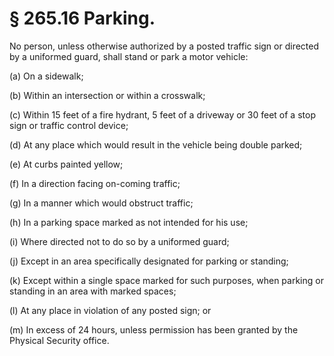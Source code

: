 # § 265.16   Parking.

No person, unless otherwise authorized by a posted traffic sign or directed by a uniformed guard, shall stand or park a motor vehicle:


(a) On a sidewalk; 


(b) Within an intersection or within a crosswalk; 


(c) Within 15 feet of a fire hydrant, 5 feet of a driveway or 30 feet of a stop sign or traffic control device; 


(d) At any place which would result in the vehicle being double parked; 


(e) At curbs painted yellow; 


(f) In a direction facing on-coming traffic; 


(g) In a manner which would obstruct traffic; 


(h) In a parking space marked as not intended for his use; 


(i) Where directed not to do so by a uniformed guard; 


(j) Except in an area specifically designated for parking or standing; 


(k) Except within a single space marked for such purposes, when parking or standing in an area with marked spaces; 


(l) At any place in violation of any posted sign; or 


(m) In excess of 24 hours, unless permission has been granted by the Physical Security office. 




